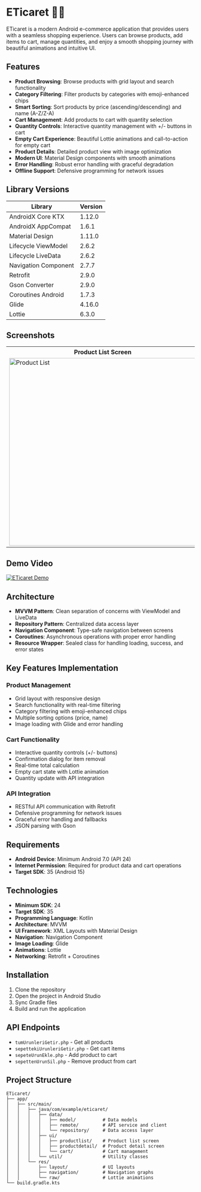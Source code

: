 # ETicaret 🛒📱
ETicaret is a modern Android e-commerce application that provides users with a seamless shopping experience. Users can browse products, add items to cart, manage quantities, and enjoy a smooth shopping journey with beautiful animations and intuitive UI.

## Features
- **Product Browsing**: Browse products with grid layout and search functionality
- **Category Filtering**: Filter products by categories with emoji-enhanced chips
- **Smart Sorting**: Sort products by price (ascending/descending) and name (A-Z/Z-A)
- **Cart Management**: Add products to cart with quantity selection
- **Quantity Controls**: Interactive quantity management with +/- buttons in cart
- **Empty Cart Experience**: Beautiful Lottie animations and call-to-action for empty cart
- **Product Details**: Detailed product view with image optimization
- **Modern UI**: Material Design components with smooth animations
- **Error Handling**: Robust error handling with graceful degradation
- **Offline Support**: Defensive programming for network issues

## Library Versions
| Library | Version |
| ----------------- | ----------------- |
| AndroidX Core KTX | 1.12.0 |
| AndroidX AppCompat | 1.6.1 |
| Material Design | 1.11.0 |
| Lifecycle ViewModel | 2.6.2 |
| Lifecycle LiveData | 2.6.2 |
| Navigation Component | 2.7.7 |
| Retrofit | 2.9.0 |
| Gson Converter | 2.9.0 |
| Coroutines Android | 1.7.3 |
| Glide | 4.16.0 |
| Lottie | 6.3.0 |

## Screenshots

<table>
  <tr>
    <th>Product List Screen</th>
    <th>Product Detail Screen</th>
    <th>Cart Screen</th>
  </tr>
  <tr>
    <td><img src="https://github.com/user-attachments/assets/cbb23fc0-9b49-4bfe-89eb-59725f768c84" height="500" alt="Product List"></td>
    <td><img src="https://github.com/user-attachments/assets/25573b65-664e-440c-9c49-51b57fe77795" height="500" alt="Product Detail"></td>
    <td><img src="https://github.com/user-attachments/assets/974b5b48-5f94-4b30-90a9-38750df0a20b" height="500" alt="Cart Screen"></td>

  </tr>
</table>

## Demo Video
[![ETicaret Demo](https://github.com/user-attachments/assets/a0b6cc1e-3b81-4271-8308-5749d4d7855e)](https://www.youtube.com/shorts/ptuaDUdYPSs)

## Architecture
- **MVVM Pattern**: Clean separation of concerns with ViewModel and LiveData
- **Repository Pattern**: Centralized data access layer
- **Navigation Component**: Type-safe navigation between screens
- **Coroutines**: Asynchronous operations with proper error handling
- **Resource Wrapper**: Sealed class for handling loading, success, and error states

## Key Features Implementation

### Product Management
- Grid layout with responsive design
- Search functionality with real-time filtering
- Category filtering with emoji-enhanced chips
- Multiple sorting options (price, name)
- Image loading with Glide and error handling

### Cart Functionality
- Interactive quantity controls (+/- buttons)
- Confirmation dialog for item removal
- Real-time total calculation
- Empty cart state with Lottie animation
- Quantity update with API integration

### API Integration
- RESTful API communication with Retrofit
- Defensive programming for network issues
- Graceful error handling and fallbacks
- JSON parsing with Gson

## Requirements
- **Android Device**: Minimum Android 7.0 (API 24)
- **Internet Permission**: Required for product data and cart operations
- **Target SDK**: 35 (Android 15)

## Technologies
- **Minimum SDK**: 24
- **Target SDK**: 35
- **Programming Language**: Kotlin
- **Architecture**: MVVM
- **UI Framework**: XML Layouts with Material Design
- **Navigation**: Navigation Component
- **Image Loading**: Glide
- **Animations**: Lottie
- **Networking**: Retrofit + Coroutines

## Installation
1. Clone the repository
2. Open the project in Android Studio
3. Sync Gradle files
4. Build and run the application

## API Endpoints
- `tumUrunleriGetir.php` - Get all products
- `sepettekiUrunleriGetir.php` - Get cart items
- `sepeteUrunEkle.php` - Add product to cart
- `sepettenUrunSil.php` - Remove product from cart

## Project Structure
```
ETicaret/
├── app/
│   ├── src/main/
│   │   ├── java/com/example/eticaret/
│   │   │   ├── data/
│   │   │   │   ├── model/          # Data models
│   │   │   │   ├── remote/         # API service and client
│   │   │   │   └── repository/     # Data access layer
│   │   │   ├── ui/
│   │   │   │   ├── productlist/    # Product list screen
│   │   │   │   ├── productdetail/  # Product detail screen
│   │   │   │   └── cart/           # Cart management
│   │   │   └── util/               # Utility classes
│   │   └── res/
│   │       ├── layout/             # UI layouts
│   │       ├── navigation/         # Navigation graphs
│   │       └── raw/                # Lottie animations
└── build.gradle.kts
```

